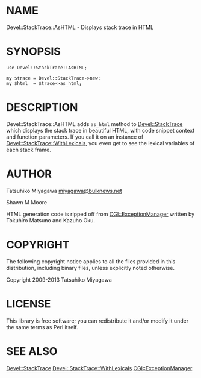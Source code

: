 # NAME

Devel::StackTrace::AsHTML - Displays stack trace in HTML

# SYNOPSIS

    use Devel::StackTrace::AsHTML;

    my $trace = Devel::StackTrace->new;
    my $html  = $trace->as_html;

# DESCRIPTION

Devel::StackTrace::AsHTML adds `as_html` method to [Devel::StackTrace](https://metacpan.org/pod/Devel::StackTrace) which
displays the stack trace in beautiful HTML, with code snippet context and
function parameters. If you call it on an instance of
[Devel::StackTrace::WithLexicals](https://metacpan.org/pod/Devel::StackTrace::WithLexicals), you even get to see the lexical variables
of each stack frame.

# AUTHOR

Tatsuhiko Miyagawa <miyagawa@bulknews.net>

Shawn M Moore

HTML generation code is ripped off from [CGI::ExceptionManager](https://metacpan.org/pod/CGI::ExceptionManager) written by Tokuhiro Matsuno and Kazuho Oku.

# COPYRIGHT

The following copyright notice applies to all the files provided in
this distribution, including binary files, unless explicitly noted
otherwise.

Copyright 2009-2013 Tatsuhiko Miyagawa

# LICENSE

This library is free software; you can redistribute it and/or modify
it under the same terms as Perl itself.

# SEE ALSO

[Devel::StackTrace](https://metacpan.org/pod/Devel::StackTrace) [Devel::StackTrace::WithLexicals](https://metacpan.org/pod/Devel::StackTrace::WithLexicals) [CGI::ExceptionManager](https://metacpan.org/pod/CGI::ExceptionManager)
